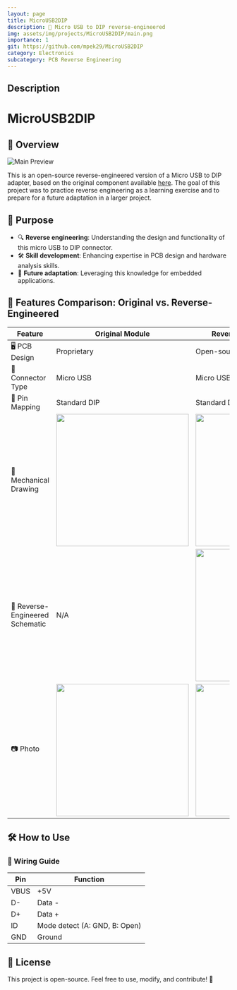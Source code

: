 ```yaml
---
layout: page
title: MicroUSB2DIP
description: 🔌 Micro USB to DIP reverse-engineered
img: assets/img/projects/MicroUSB2DIP/main.png
importance: 1
git: https://github.com/mpek29/MicroUSB2DIP
category: Electronics
subcategory: PCB Reverse Engineering
---
```




## Description

# MicroUSB2DIP

## 🚀 Overview
![Main Preview](assets/img/main.png)

This is an open-source reverse-engineered version of a Micro USB to DIP adapter, based on the original component available [here](https://fr.aliexpress.com/item/32947889760.html). The goal of this project was to practice reverse engineering as a learning exercise and to prepare for a future adaptation in a larger project.

## 🎯 Purpose
- 🔍 **Reverse engineering**: Understanding the design and functionality of this micro USB  to DIP connector.
- 🛠️ **Skill development**: Enhancing expertise in PCB design and hardware analysis skills.
- 🔄 **Future adaptation**: Leveraging this knowledge for embedded applications.

## 📝 Features Comparison: Original vs. Reverse-Engineered

| Feature            | Original Module | Reverse-Engineered Version |
|--------------------|----------------|---------------------------|
| 🖥️ PCB Design        | Proprietary     | Open-source & customizable |
| 🔌 Connector Type    | Micro USB       | Micro USB |
| 📌 Pin Mapping      | Standard DIP    | Standard DIP |
| 👐 Mechanical Drawing  | <img src="assets/img/original_pcb.png" width="300" height="300"> | <img src="assets/img/reversed_pcb.png" width="300" height="300"> |
| 📝 Reverse-Engineered Schematic | N/A | <img src="assets/img/reversed_sch.png" width="300" height="300"> |
| 📷 Photo             | <img src="assets/img/original_3d.png" width="300" height="300"> | <img src="assets/img/reversed_3d.png" width="300" height="300"> |

## 🛠️ How to Use
### 📌 Wiring Guide
| Pin  | Function |  
|------|----------|  
| VBUS | +5V |  
| D-   | Data - |  
| D+   | Data + |  
| ID   | Mode detect (A: GND, B: Open) |  
| GND  | Ground |  

## 🌟 License
This project is open-source. Feel free to use, modify, and contribute! 🚀

